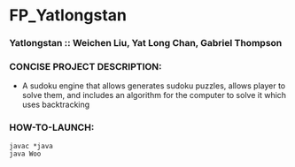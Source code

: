 # FP_Yatlongstan

### Yatlongstan :: Weichen Liu, Yat Long Chan, Gabriel Thompson

### CONCISE PROJECT DESCRIPTION:
* A sudoku engine that allows generates sudoku puzzles, allows player to solve them, and includes an algorithm for the computer to solve it which uses backtracking

### HOW-TO-LAUNCH:
```
javac *java
java Woo
```
